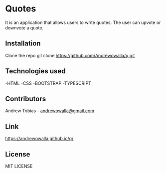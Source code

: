 # Quotes
It is an application that allows users to write quotes. The user can upvote or downvote a quote.

## Installation

Clone the repo
git clone https://github.com/Andrewowalla/q.git


## Technologies used
-HTML
-CSS
-BOOTSTRAP
-TYPESCRIPT

## Contributors
 Andrew Tobias - andrewowalla@gmail.com
## Link

https://andrewowalla.github.io/q/

## License

MIT LICENSE

